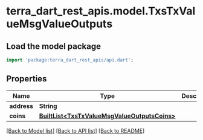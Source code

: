 # terra_dart_rest_apis.model.TxsTxValueMsgValueOutputs

## Load the model package
```dart
import 'package:terra_dart_rest_apis/api.dart';
```

## Properties
Name | Type | Description | Notes
------------ | ------------- | ------------- | -------------
**address** | **String** |  | 
**coins** | [**BuiltList&lt;TxsTxValueMsgValueOutputsCoins&gt;**](TxsTxValueMsgValueOutputsCoins.md) |  | 

[[Back to Model list]](../README.md#documentation-for-models) [[Back to API list]](../README.md#documentation-for-api-endpoints) [[Back to README]](../README.md)



